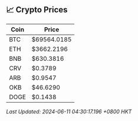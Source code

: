 ## 📈 Crypto Prices

| Coin | Price |
| ---- | ----- |
| BTC | $69564.0185 |
| ETH | $3662.2196 |
| BNB | $630.3816 |
| CRV | $0.3789 |
| ARB | $0.9547 |
| OKB | $46.6290 |
| DOGE | $0.1438 |

_Last Updated: 2024-06-11 04:30:17.196 +0800 HKT_